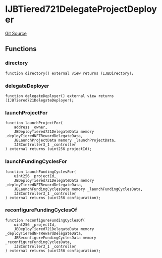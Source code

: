 # IJBTiered721DelegateProjectDeployer
[Git Source](https://github.com/jbx-protocol/juice-721-delegate/blob/24c33179caef17b169ec5b6eb95923f5da66bf32/contracts/interfaces/IJBTiered721DelegateProjectDeployer.sol)

## Functions

### directory

```solidity
function directory() external view returns (IJBDirectory);
```

### delegateDeployer

```solidity
function delegateDeployer() external view returns (IJBTiered721DelegateDeployer);
```

### launchProjectFor

```solidity
function launchProjectFor(
    address _owner,
    JBDeployTiered721DelegateData memory _deployTieredNFTRewardDelegateData,
    JBLaunchProjectData memory _launchProjectData,
    IJBController3_1 _controller
) external returns (uint256 projectId);
```

### launchFundingCyclesFor

```solidity
function launchFundingCyclesFor(
    uint256 _projectId,
    JBDeployTiered721DelegateData memory _deployTieredNFTRewardDelegateData,
    JBLaunchFundingCyclesData memory _launchFundingCyclesData,
    IJBController3_1 _controller
) external returns (uint256 configuration);
```

### reconfigureFundingCyclesOf

```solidity
function reconfigureFundingCyclesOf(
    uint256 _projectId,
    JBDeployTiered721DelegateData memory _deployTieredNFTRewardDelegateData,
    JBReconfigureFundingCyclesData memory _reconfigureFundingCyclesData,
    IJBController3_1 _controller
) external returns (uint256 configuration);
```

